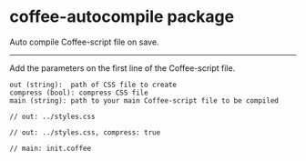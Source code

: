# coffee-autocompile package

Auto compile Coffee-script file on save.

---

Add the parameters on the first line of the Coffee-script file.

```
out (string):  path of CSS file to create
compress (bool): compress CSS file
main (string): path to your main Coffee-script file to be compiled
```

```
// out: ../styles.css
```

```
// out: ../styles.css, compress: true
```

```
// main: init.coffee
```
